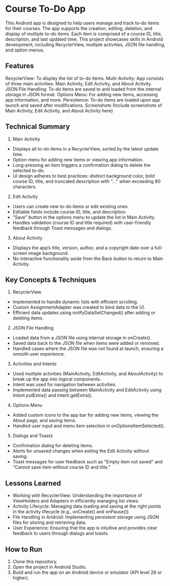 # Course To-Do App
This Android app is designed to help users manage and track to-do items for their courses. The app supports the creation, editing, deletion, and display of multiple to-do items. Each item is comprised of a course ID, title, description, and last updated time. This project showcases skills in Android development, including RecyclerView, multiple activities, JSON file handling, and option menus.

## Features
RecyclerView: To display the list of to-do items.
Multi-Activity: App consists of three main activities: Main Activity, Edit Activity, and About Activity.
JSON File Handling: To-do items are saved to and loaded from the internal storage in JSON format.
Options Menu: For adding new items, accessing app information, and more.
Persistence: To-do items are loaded upon app launch and saved after modifications.
Screenshots
(Include screenshots of Main Activity, Edit Activity, and About Activity here)

## Technical Summary
1. Main Activity
- Displays all to-do items in a RecyclerView, sorted by the latest update time.
- Option menu for adding new items or viewing app information.
- Long-pressing an item triggers a confirmation dialog to delete the selected to-do.
- UI design adheres to best practices: distinct background color, bold course ID, title, and truncated description with "..." when exceeding 80 characters.
2. Edit Activity
- Users can create new to-do items or edit existing ones.
- Editable fields include course ID, title, and description.
- "Save" button in the options menu to update the list in Main Activity.
- Handles validation (course ID and title required) with user-friendly feedback through Toast messages and dialogs.
3. About Activity
- Displays the app’s title, version, author, and a copyright date over a full-screen image background.
- No interactive functionality aside from the Back button to return to Main Activity.
## Key Concepts & Techniques
1. RecyclerView
- Implemented to handle dynamic lists with efficient scrolling.
- Custom AssignmentAdapter was created to bind data to the UI.
- Efficient data updates using notifyDataSetChanged() after adding or deleting items.
2. JSON File Handling
- Loaded data from a JSON file using internal storage in onCreate().
- Saved data back to the JSON file when items were added or removed.
- Handled cases where the JSON file was not found at launch, ensuring a smooth user experience.
3. Activities and Intents
- Used multiple activities (MainActivity, EditActivity, and AboutActivity) to break up the app into logical components.
- Intent was used for navigation between activities.
- Implemented data passing between MainActivity and EditActivity using Intent.putExtra() and Intent.getExtra().
4. Options Menu
- Added custom icons to the app bar for adding new items, viewing the About page, and saving items.
- Handled user input and menu item selection in onOptionsItemSelected().
5. Dialogs and Toasts
- Confirmation dialog for deleting items.
- Alerts for unsaved changes when exiting the Edit Activity without saving.
- Toast messages for user feedback such as "Empty item not saved" and "Cannot save item without course ID and title."
## Lessons Learned
- Working with RecyclerView: Understanding the importance of ViewHolders and Adapters in efficiently managing list views.
- Activity Lifecycle: Managing data loading and saving at the right points in the activity lifecycle (e.g., onCreate() and onPause()).
- File Handling in Android: Implementing persistent storage using JSON files for storing and retrieving data.
- User Experience: Ensuring that the app is intuitive and provides clear feedback to users through dialogs and toasts.
## How to Run
1. Clone this repository.
2. Open the project in Android Studio.
3. Build and run the app on an Android device or emulator (API level 28 or higher).

